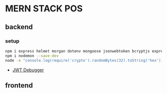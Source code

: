 # MERN STACK POS

## backend

### setup

```bash
npm i express helmet morgan dotenv mongoose jsonwebtoken bcryptjs express-validator
npm i nodemon --save-dev
node -e "console.log(require('crypto').randomBytes(32).toString('hex'))"
```

- [JWT Debugger](https://www.jwt.io/)

## frontend
